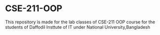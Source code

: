 # CSE-211-OOP
This repository is made for the lab classes of CSE-211 OOP course for the students of Daffodil Insttute of IT under National University,Bangladesh 
